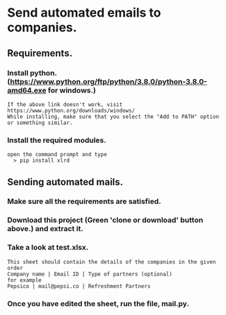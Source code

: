 # Send automated emails to companies.

## Requirements.

### Install python. (https://www.python.org/ftp/python/3.8.0/python-3.8.0-amd64.exe for windows.)
    If the above link doesn't work, visit https://www.python.org/downloads/windows/
    While installing, make sure that you select the "Add to PATH" option or something similar. 
### Install the required modules.
    open the command prompt and type
      > pip install xlrd

## Sending automated mails.
### Make sure all the requirements are satisfied.
### Download this project (Green 'clone or download' button above.) and extract it.
### Take a look at test.xlsx.
    This sheet should contain the details of the companies in the given order
    Company name | Email ID | Type of partners (optional)
    for example  
    Pepsico | mail@pepsi.co | Refreshment Partners
### Once you have edited the sheet, run the file, mail.py.
  
